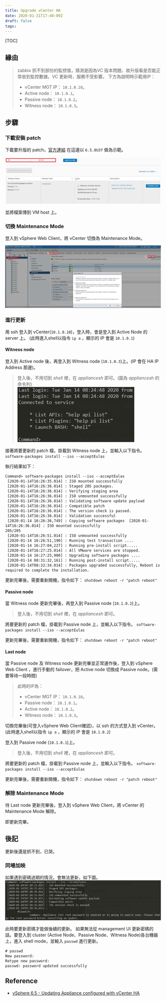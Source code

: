 ```yaml
---
title: Upgrade vCenter HA
date: 2020-01-31T17:40:09Z
draft: false
tags: 
---
```


[TOC]

## 緣由
> zabbix 抓不到部份的監控值，猜測是因為VC 版本問題，故升版看是否能正常收到監控數據。VC 更新時，服務不受影響。
> 下方為說明時示範用IP：
> - vCenter MGT IP： `10.1.0.10`。
> - Active node： `10.1.0.1`。
> - Passive node： `10.1.0.2`。
> - Witness node： `10.1.0.3`。

## 步驟
### 下載安裝 patch
下載要升版的 patch，[官方連結](https://my.vmware.com/group/vmware/patch)
在這邊以 `6.5.0U3f` 做為示範。

![](https://raw.githubusercontent.com/alee801223/images/master/20200114170930.png)

並將檔案傳到 VM host 上。

### 切換 Maintenance Mode
登入到 vSphere Web Client，將 vCenter 切換為 Maintenance Mode。

![](https://raw.githubusercontent.com/alee801223/images/master/20200114171833.png)

### 進行更新
用 ssh 登入到 vCenter(`10.1.0.10`)，登入時，會是登入到 Active Node 的 server 上。
(此時進入shell以指令 `ip a` ，顯示的 IP 會是 `10.1.0.1`)

#### Witness node
登入到 Active node 後，再登入到 Witness node (`10.1.0.3`)上。(IP 會在 HA IP Address 那邊)。
> 登入後，不用切到 _shell_ 裡，在 _appliancesh_ 即可。(圖為 _appliancesh_ 的命令列)  
> ![](https://raw.githubusercontent.com/alee801223/images/master/20200114172439.png)

接著將要更新的 patch 檔，掛載到 Witness node 上，並輸入以下指令。
`software-packages install --iso --acceptEulas`

執行結果如下：
```
Command> software-packages install --iso --acceptEulas
 [2020-01-14T16:26:35.014] : ISO mounted successfully
 [2020-01-14T16:26:36.014] : Staged 205 packages.
 [2020-01-14T16:26:36.014] : Verifying staging area
 [2020-01-14T16:26:36.014] : ISO unmounted successfully
 [2020-01-14T16:26:36.014] : Validating software update payload
 [2020-01-14T16:26:36.014] : Compatible patch
 [2020-01-14T16:26:36.014] : The version check is passed.
 [2020-01-14T16:26:36.014] : Validation successful
 [2020-01-14 16:26:36,749] : Copying software packages  [2020-01-14T16:26:36.014] : ISO mounted successfully
205/205
 [2020-01-14T16:26:51.014] : ISO unmounted successfully
 [2020-01-14 16:26:51,190] : Running test transaction ....
 [2020-01-14 16:27:04,227] : Running pre-install script.....
 [2020-01-14T16:27:25.014] : All VMware services are stopped.
 [2020-01-14 16:27:25,900] : Upgrading software packages ....
 [2020-01-14 08:31:32,161] : Running post-install script.....
 [2020-01-14T08:32:34.014] : Packages upgraded successfully, Reboot is required to complete the installation.
```

更新完畢後，需要重新開機，指令如下：
`shutdown reboot -r "patch reboot"`

#### Passive node
當 Witness node 更新完畢後，再登入到 Passive node (`10.1.0.2`)上。
> 登入後，不用切到 _shell_ 裡，在 _appliancesh_ 即可。

將要更新的 patch 檔，掛載到 Passive node 上，並輸入以下指令。
`software-packages install --iso --acceptEulas`

更新完畢後，需要重新開機，指令如下：
`shutdown reboot -r "patch reboot"`

#### Last node
當 Passive node 及 Witness node 更新完畢並正常運作後，登入到 vSphere Web Client ，進行手動的 failover，把 Active node 切換成 Passive node。(需要等待一段時間)
> 此時的IP為：
> - vCenter MGT IP： `10.1.0.10`。
> - Passive node： `10.1.0.1`。
> - Active node： `10.1.0.2`。
> - Witness node： `10.1.0.3`。

切換完畢後(可登入vSphere Web Client確認)，以 ssh 的方式登入到 vCenter。
(此時進入shell以指令 `ip a` ，顯示的 IP 會是 `10.1.0.2`)

登入到 Passive node (`10.1.0.1`)上。
> 登入後，不用切到 _shell_ 裡，在 _appliancesh_ 即可。

將要更新的 patch 檔，掛載到 Passive node 上，並輸入以下指令。
`software-packages install --iso --acceptEulas`

更新完畢後，需要重新開機，指令如下：
`shutdown reboot -r "patch reboot"`

### 解除 Maintenance Mode
待 Last node 更新完畢後，登入到 vSphere Web Client，將 vCenter 的 Maintenance Mode 解除。

即更新完畢。

## 後記
更新後還是抓不到，已哭。

### 同場加映
如果遇到密碼過期的情況，會無法更新，如下圖。  
![](https://raw.githubusercontent.com/alee801223/images/master/20200114175546.png)

此時要更新密碼才能做後續的更新。
如果無法從 management UI 更新密碼的話。要登入到 cluster (Active Node、Passive Node、Witness Node)各台機器上，進入 shell mode，並輸入 `passwd` 進行更新。

```
# passwd
New password:
Retype new password:
passwd: password updated successfully
```

## Reference
- [vSphere 6.5 - Updating Appliance configured with vCenter HA](https://davidstamen.com/2017/02/03/vsphere-65-updating-appliance-configured-with-vcenter-ha/)